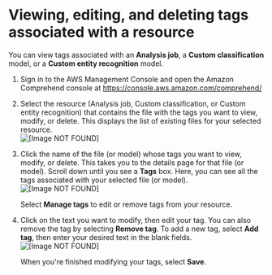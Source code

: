 # Viewing, editing, and deleting tags associated with a resource<a name="tagging-existingtags"></a>

You can view tags associated with an **Analysis job**, a **Custom classification** model, or a **Custom entity recognition** model\.

1. Sign in to the AWS Management Console and open the Amazon Comprehend console at [https://console\.aws\.amazon\.com/comprehend/](https://console.aws.amazon.com/comprehend/)

1. Select the resource \(Analysis job, Custom classification, or Custom entity recognition\) that contains the file with the tags you want to view, modify, or delete\. This displays the list of existing files for your selected resource\.  
![\[Image NOT FOUND\]](http://docs.aws.amazon.com/comprehend/latest/dg/images/modify-tags-1.png)

1. Click the name of the file \(or model\) whose tags you want to view, modify, or delete\. This takes you to the details page for that file \(or model\)\. Scroll down until you see a **Tags** box\. Here, you can see all the tags associated with your selected file \(or model\)\.  
![\[Image NOT FOUND\]](http://docs.aws.amazon.com/comprehend/latest/dg/images/modify-tags-2.png)

   Select **Manage tags** to edit or remove tags from your resource\.

1. Click on the text you want to modify, then edit your tag\. You can also remove the tag by selecting **Remove tag**\. To add a new tag, select **Add tag**, then enter your desired text in the blank fields\.  
![\[Image NOT FOUND\]](http://docs.aws.amazon.com/comprehend/latest/dg/images/modify-tags-3.png)

   When you're finished modifying your tags, select **Save**\.